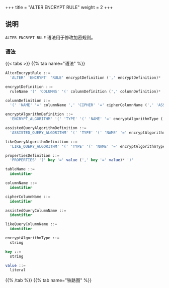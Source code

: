 +++
title = "ALTER ENCRYPT RULE"
weight = 2
+++

## 说明

 `ALTER ENCRYPT RULE` 语法用于修改加密规则。

### 语法

{{< tabs >}}
{{% tab name="语法" %}}
```sql
AlterEncryptRule ::=
  'ALTER' 'ENCRYPT' 'RULE' encryptDefinition (',' encryptDefinition)*

encryptDefinition ::=
  ruleName '(' 'COLUMNS' '(' columnDefinition (',' columnDefinition)*  ')' ')'

columnDefinition ::=
  '(' 'NAME' '=' columnName ',' 'CIPHER' '=' cipherColumnName (',' 'ASSISTED_QUERY' '=' assistedQueryColumnName)? (',' 'LIKE_QUERY' '=' likeQueryColumnName)? ',' encryptAlgorithmDefinition (',' assistedQueryAlgorithmDefinition)? (',' likeQueryAlgorithmDefinition)? ')' 

encryptAlgorithmDefinition ::=
  'ENCRYPT_ALGORITHM' '(' 'TYPE' '(' 'NAME' '=' encryptAlgorithmType (',' propertiesDefinition)? ')'

assistedQueryAlgorithmDefinition ::=
  'ASSISTED_QUERY_ALGORITHM' '(' 'TYPE' '(' 'NAME' '=' encryptAlgorithmType (',' propertiesDefinition)? ')'

likeQueryAlgorithmDefinition ::=
  'LIKE_QUERY_ALGORITHM' '(' 'TYPE' '(' 'NAME' '=' encryptAlgorithmType (',' propertiesDefinition)? ')'

propertiesDefinition ::=
  'PROPERTIES' '(' key '=' value (',' key '=' value)* ')'

tableName ::=
  identifier

columnName ::=
  identifier

cipherColumnName ::=
  identifier

assistedQueryColumnName ::=
  identifier

likeQueryColumnName ::=
  identifier

encryptAlgorithmType ::=
  string

key ::=
  string

value ::=
  literal
```
{{% /tab %}}
{{% tab name="铁路图" %}}
<iframe frameborder="0" name="diagram" id="diagram" width="100%" height="100%"></iframe>
{{% /tab %}}
{{< /tabs >}}

### 补充说明

- `CIPHER` 指定密文数据列，`ASSISTED_QUERY` 指定辅助查询列，`LIKE_QUERY` 指定模糊查询列；
- `encryptAlgorithmType` 指定加密算法类型，请参考 [加密算法](/cn/user-manual/common-config/builtin-algorithm/encrypt/)；
- 重复的 `ruleName` 将无法被创建。

### 示例

- 修改加密规则

```sql
ALTER ENCRYPT RULE t_encrypt (
COLUMNS(
(NAME=user_id,CIPHER=user_cipher,ENCRYPT_ALGORITHM(TYPE(NAME='AES',PROPERTIES('aes-key-value'='123456abc')))),
(NAME=order_id,CIPHER=order_cipher,ENCRYPT_ALGORITHM(TYPE(NAME='MD5')))
));
```

### 保留字

`ALTER`、`ENCRYPT`、`RULE`、`COLUMNS`、`NAME`、`CIPHER`、`ASSISTED_QUERY`、`LIKE_QUERY`、`ENCRYPT_ALGORITHM`、`ASSISTED_QUERY_ALGORITHM`、`LIKE_QUERY_ALGORITHM`、`TYPE`、`TRUE`、`FALSE`

### 相关链接

- [保留字](/cn/user-manual/shardingsphere-proxy/distsql/syntax/reserved-word/)
- [加密算法](/cn/user-manual/common-config/builtin-algorithm/encrypt/)